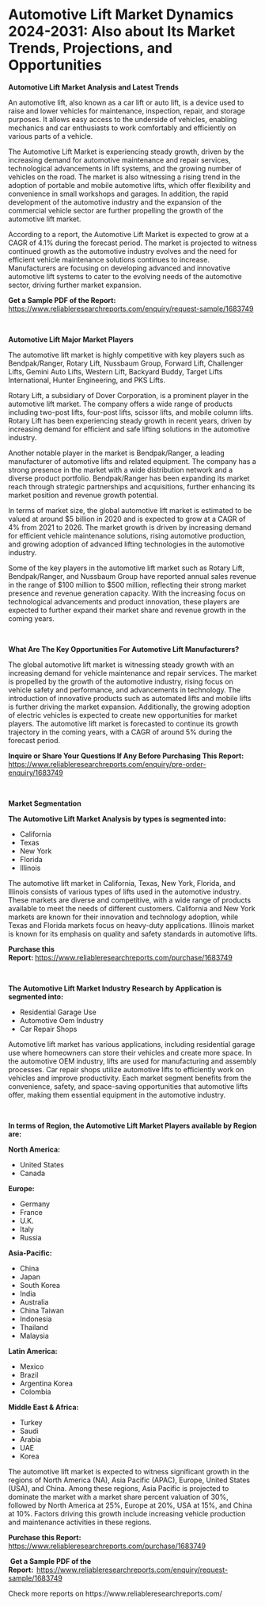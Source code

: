 <p><h1>Automotive Lift Market Dynamics 2024-2031: Also about Its Market Trends, Projections, and Opportunities</h1></p><p><strong>Automotive Lift Market Analysis and Latest Trends</strong></p>
<p><p>An automotive lift, also known as a car lift or auto lift, is a device used to raise and lower vehicles for maintenance, inspection, repair, and storage purposes. It allows easy access to the underside of vehicles, enabling mechanics and car enthusiasts to work comfortably and efficiently on various parts of a vehicle.</p><p>The Automotive Lift Market is experiencing steady growth, driven by the increasing demand for automotive maintenance and repair services, technological advancements in lift systems, and the growing number of vehicles on the road. The market is also witnessing a rising trend in the adoption of portable and mobile automotive lifts, which offer flexibility and convenience in small workshops and garages. In addition, the rapid development of the automotive industry and the expansion of the commercial vehicle sector are further propelling the growth of the automotive lift market.</p><p>According to a report, the Automotive Lift Market is expected to grow at a CAGR of 4.1% during the forecast period. The market is projected to witness continued growth as the automotive industry evolves and the need for efficient vehicle maintenance solutions continues to increase. Manufacturers are focusing on developing advanced and innovative automotive lift systems to cater to the evolving needs of the automotive sector, driving further market expansion.</p></p>
<p><strong>Get a Sample PDF of the Report:&nbsp;</strong> <a href="https://www.reliableresearchreports.com/enquiry/request-sample/1683749">https://www.reliableresearchreports.com/enquiry/request-sample/1683749</a></p>
<p>&nbsp;</p>
<p><strong>Automotive Lift Major Market Players</strong></p>
<p><p>The automotive lift market is highly competitive with key players such as Bendpak/Ranger, Rotary Lift, Nussbaum Group, Forward Lift, Challenger Lifts, Gemini Auto Lifts, Western Lift, Backyard Buddy, Target Lifts International, Hunter Engineering, and PKS Lifts. </p><p>Rotary Lift, a subsidiary of Dover Corporation, is a prominent player in the automotive lift market. The company offers a wide range of products including two-post lifts, four-post lifts, scissor lifts, and mobile column lifts. Rotary Lift has been experiencing steady growth in recent years, driven by increasing demand for efficient and safe lifting solutions in the automotive industry. </p><p>Another notable player in the market is Bendpak/Ranger, a leading manufacturer of automotive lifts and related equipment. The company has a strong presence in the market with a wide distribution network and a diverse product portfolio. Bendpak/Ranger has been expanding its market reach through strategic partnerships and acquisitions, further enhancing its market position and revenue growth potential. </p><p>In terms of market size, the global automotive lift market is estimated to be valued at around $5 billion in 2020 and is expected to grow at a CAGR of 4% from 2021 to 2026. The market growth is driven by increasing demand for efficient vehicle maintenance solutions, rising automotive production, and growing adoption of advanced lifting technologies in the automotive industry. </p><p>Some of the key players in the automotive lift market such as Rotary Lift, Bendpak/Ranger, and Nussbaum Group have reported annual sales revenue in the range of $100 million to $500 million, reflecting their strong market presence and revenue generation capacity. With the increasing focus on technological advancements and product innovation, these players are expected to further expand their market share and revenue growth in the coming years.</p></p>
<p>&nbsp;</p>
<p><strong>What Are The Key Opportunities For Automotive Lift Manufacturers?</strong></p>
<p><p>The global automotive lift market is witnessing steady growth with an increasing demand for vehicle maintenance and repair services. The market is propelled by the growth of the automotive industry, rising focus on vehicle safety and performance, and advancements in technology. The introduction of innovative products such as automated lifts and mobile lifts is further driving the market expansion. Additionally, the growing adoption of electric vehicles is expected to create new opportunities for market players. The automotive lift market is forecasted to continue its growth trajectory in the coming years, with a CAGR of around 5% during the forecast period.</p></p>
<p><strong>Inquire or Share Your Questions If Any Before Purchasing This Report:</strong> <a href="https://www.reliableresearchreports.com/enquiry/pre-order-enquiry/1683749">https://www.reliableresearchreports.com/enquiry/pre-order-enquiry/1683749</a></p>
<p>&nbsp;</p>
<p><strong>Market Segmentation</strong></p>
<p><strong>The Automotive Lift Market Analysis by types is segmented into:</strong></p>
<p><ul><li>California</li><li>Texas</li><li>New York</li><li>Florida</li><li>Illinois</li></ul></p>
<p><p>The automotive lift market in California, Texas, New York, Florida, and Illinois consists of various types of lifts used in the automotive industry. These markets are diverse and competitive, with a wide range of products available to meet the needs of different customers. California and New York markets are known for their innovation and technology adoption, while Texas and Florida markets focus on heavy-duty applications. Illinois market is known for its emphasis on quality and safety standards in automotive lifts.</p></p>
<p><strong>Purchase this Report:&nbsp;</strong><a href="https://www.reliableresearchreports.com/purchase/1683749">https://www.reliableresearchreports.com/purchase/1683749</a></p>
<p>&nbsp;</p>
<p><strong>The Automotive Lift Market Industry Research by Application is segmented into:</strong></p>
<p><ul><li>Residential Garage Use</li><li>Automotive Oem Industry</li><li>Car Repair Shops</li></ul></p>
<p><p>Automotive lift market has various applications, including residential garage use where homeowners can store their vehicles and create more space. In the automotive OEM industry, lifts are used for manufacturing and assembly processes. Car repair shops utilize automotive lifts to efficiently work on vehicles and improve productivity. Each market segment benefits from the convenience, safety, and space-saving opportunities that automotive lifts offer, making them essential equipment in the automotive industry.</p></p>
<p>&nbsp;</p>
<p><strong>In terms of Region, the Automotive Lift Market Players available by Region are:</strong></p>
<p>
    <p> <strong> North America: </strong>
        <ul>
            <li>United States</li>
            <li>Canada</li>
        </ul>
        </p> 
    <p> <strong> Europe: </strong>
        <ul>
            <li>Germany</li>
            <li>France</li>
            <li>U.K.</li>
            <li>Italy</li>
            <li>Russia</li>
        </ul>
        </p> 
    <p> <strong> Asia-Pacific: </strong>
        <ul>
            <li>China</li>
            <li>Japan</li>
            <li>South Korea</li>
            <li>India</li>
            <li>Australia</li>
            <li>China Taiwan</li>
            <li>Indonesia</li>
            <li>Thailand</li>
            <li>Malaysia</li>
        </ul>
        </p> 
    <p> <strong> Latin America: </strong>
        <ul>
            <li>Mexico</li>
            <li>Brazil</li>
            <li>Argentina Korea</li>
            <li>Colombia</li>
        </ul>
        </p> 
    <p> <strong> Middle East & Africa: </strong>
        <ul>
            <li>Turkey</li>
            <li>Saudi</li>
            <li>Arabia</li>
            <li>UAE</li>
            <li>Korea</li>
        </ul>
    </p>
    </p>
<p><p>The automotive lift market is expected to witness significant growth in the regions of North America (NA), Asia Pacific (APAC), Europe, United States (USA), and China. Among these regions, Asia Pacific is projected to dominate the market with a market share percent valuation of 30%, followed by North America at 25%, Europe at 20%, USA at 15%, and China at 10%. Factors driving this growth include increasing vehicle production and maintenance activities in these regions.</p></p>
<p><strong>Purchase this Report: </strong><a href="https://www.reliableresearchreports.com/purchase/1683749">https://www.reliableresearchreports.com/purchase/1683749</a></p>
<p>&nbsp;<strong>Get a Sample PDF of the Report:&nbsp;&nbsp;</strong><a href="https://www.reliableresearchreports.com/enquiry/request-sample/1683749">https://www.reliableresearchreports.com/enquiry/request-sample/1683749</a></p>
<p><strong></strong></p>
<p>Check more reports on https://www.reliableresearchreports.com/</p>